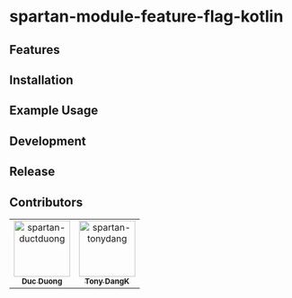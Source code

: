 # spartan-module-feature-flag-kotlin

## Features

## Installation

## Example Usage

## Development

## Release

## Contributors

<!-- readme: collaborators,contributors -start -->
<table>
	<tbody>
		<tr>
            <td align="center">
                <a href="https://github.com/spartan-ductduong">
                    <img src="https://avatars.githubusercontent.com/u/112845152?v=4" width="100;" alt="spartan-ductduong"/>
                    <br />
                    <sub><b>Duc Duong</b></sub>
                </a>
            </td>
            <td align="center">
                <a href="https://github.com/spartan-tonydang">
                    <img src="https://avatars.githubusercontent.com/u/128400107?v=4" width="100;" alt="spartan-tonydang"/>
                    <br />
                    <sub><b>Tony DangK</b></sub>
                </a>
            </td>
		</tr>
	<tbody>
</table>
<!-- readme: collaborators,contributors -end -->
